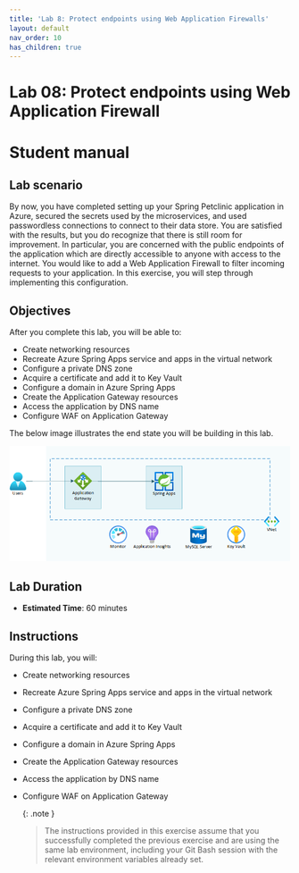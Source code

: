 ```yaml
---
title: 'Lab 8: Protect endpoints using Web Application Firewalls'
layout: default
nav_order: 10
has_children: true
---
```


# Lab 08: Protect endpoints using Web Application Firewall

# Student manual

## Lab scenario

By now, you have completed setting up your Spring Petclinic application in Azure, secured the secrets used by the microservices, and used passwordless connections to connect to their data store. You are satisfied with the results, but you do recognize that there is still room for improvement. In particular, you are concerned with the public endpoints of the application which are directly accessible to anyone with access to the internet. You would like to add a Web Application Firewall to filter incoming requests to your application. In this exercise, you will step through implementing this configuration.

## Objectives

After you complete this lab, you will be able to:

- Create networking resources
- Recreate Azure Spring Apps service and apps in the virtual network
- Configure a private DNS zone
- Acquire a certificate and add it to Key Vault
- Configure a domain in Azure Spring Apps
- Create the Application Gateway resources
- Access the application by DNS name
- Configure WAF on Application Gateway

The below image illustrates the end state you will be building in this lab.

![Lab 7 architecture](../images/asa-openlab-7.png)

## Lab Duration

- **Estimated Time**: 60 minutes

## Instructions

During this lab, you will:

- Create networking resources
- Recreate Azure Spring Apps service and apps in the virtual network
- Configure a private DNS zone
- Acquire a certificate and add it to Key Vault
- Configure a domain in Azure Spring Apps
- Create the Application Gateway resources
- Access the application by DNS name
- Configure WAF on Application Gateway

   {: .note }
   > The instructions provided in this exercise assume that you successfully completed the previous exercise and are using the same lab environment, including your Git Bash session with the relevant environment variables already set.
